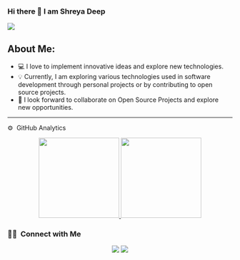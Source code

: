 ### Hi there 👋 I am Shreya Deep

<!--
**ayerhs7/ayerhs7** is a ✨ _special_ ✨ repository because its `README.md` (this file) appears on your GitHub profile.

Here are some ideas to get you started:

- 🔭 I’m currently working on ...
- 🌱 I’m currently learning ...
- 👯 I’m looking to collaborate on ...
- 🤔 I’m looking for help with ...
- 💬 Ask me about ...
- 📫 How to reach me: ...
- 😄 Pronouns: ...
- ⚡ Fun fact: ...
-->
![](https://komarev.com/ghpvc/?username=ayerhs7)


## About Me: 
- 💻 I love to implement innovative ideas and explore new technologies.
- 💡 Currently, I am exploring various technologies used in software development through personal projects or by contributing to open source projects.
- 📌 I look forward to collaborate on Open Source Projects and explore new opportunities.
  
<hr /> 

⚙️ &nbsp;GitHub Analytics

<p align="center">
<a href="https://github.com/ayerhs7">
  <img height="180em" src="https://github-readme-stats-eight-theta.vercel.app/api?username=ayerhs7&show_icons=true&theme=algolia&include_all_commits=true&count_private=true"/>
  <img height="180em" src="https://github-readme-stats.vercel.app/api/top-langs/?username=ayerhs7&layout=compact&hide=html,jupyter%20notebook,vhdl"/>
</a>
</p>

### 🤝🏻 &nbsp;Connect with Me

<p align="center">
<a href="https://www.linkedin.com/in/shreya-d-77ba24191/"><img src="https://img.shields.io/badge/-Shreya%20Deep-0077B5?style=flat&logo=Linkedin&logoColor=white"/></a>
<a href="mailto:shreya.deep.7@gmail.com"><img src="https://img.shields.io/badge/-shreya.deep.7@gmail.com-D14836?style=flat&logo=Gmail&logoColor=white"/></a>
</p>
